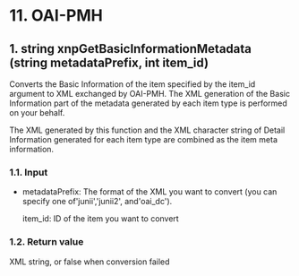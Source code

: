 # 11. OAI-PMH

## 1. string xnpGetBasicInformationMetadata \(string metadataPrefix, int item\_id\)

Converts the Basic Information of the item specified by the item\_id argument to XML exchanged by OAI-PMH. The XML generation of the Basic Information part of the metadata generated by each item type is performed on your behalf.

The XML generated by this function and the XML character string of Detail Information generated for each item type are combined as the item meta information.

### 1.1. Input

* metadataPrefix: The format of the XML you want to convert \(you can specify one of'junii','junii2', and'oai\_dc'\).

  item\_id: ID of the item you want to convert

### 1.2. Return value

XML string, or false when conversion failed

